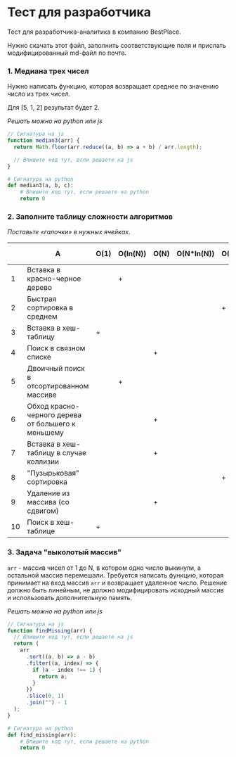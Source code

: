 # Тест для разработчика

Тест для разработчика-аналитика в компанию BestPlace.

Нужно скачать этот файл, заполнить соответствующие поля и прислать модифицированный md-файл по почте.

### 1. Медиана трех чисел

Нужно написать функцию, которая возвращает среднее по значению число из трех чисел.

Для [5, 1, 2] результат будет 2.

_Решать можно на python или js_

```javascript
// Сигнатура на js
function median3(arr) {
  return Math.floor(arr.reduce((a, b) => a + b) / arr.length);

  // Впишите код тут, если решаете на js
}
```

```python
# Сигнатура на python
def median3(a, b, c):
    # Впишите код тут, если решаете на python
    return 0
```

### 2. Заполните таблицу сложности алгоритмов

_Поставьте «галочки» в нужных ячейках_.

|     | A                                                  | O(1) | O(ln(N)) | O(N) | O(N\*ln(N)) | O(N^2) | Другой вариант |
| --- | -------------------------------------------------- | ---- | -------- | ---- | ----------- | ------ | -------------- |
| 1   | Вставка в красно-черное дерево                     |      | +        |      |             |        |                |
| 2   | Быстрая сортировка в среднем                       |      |          |      |             | +      |                |
| 3   | Вставка в хеш-таблицу                              | +    |          |      |             |        |                |
| 4   | Поиск в связном списке                             |      |          | +    |             |        |                |
| 5   | Двоичный поиск в отсортированном массиве           |      | +        |      |             |        |                |
| 6   | Обход красно-черного дерева от большего к меньшему |      |          | +    |             |        |                |
| 7   | Вставка в хеш-таблицу в случае коллизии            |      |          | +    |             |        |                |
| 8   | "Пузырьковая" сортировка                           |      |          |      |             | +      |                |
| 9   | Удаление из массива (со сдвигом)                   |      |          | +    |             |        |                |
| 10  | Поиск в хеш-таблице                                | +    |          |      |             |        |                |

### 3. Задача "выколотый массив"

`arr` - массив чисел от 1 до N, в котором одно число выкинули, а остальной массив перемешали. Требуется написать функцию, которая принимает на вход массив `arr` и возвращает удаленное число. Решение должно быть линейным, не должно модифицировать исходный массив и использовать дополнительную память.

_Решать можно на python или js_

```javascript
// Сигнатура на js
function findMissing(arr) {
  // Впишите код тут, если решаете на js
  return (
    arr
      .sort((a, b) => a - b)
      .filter((a, index) => {
        if (a - index !== 1) {
          return a;
        }
      })
      .slice(0, 1)
      .join("") - 1
  );
}
```

```python
# Сигнатура на python
def find_missing(arr):
    # Впишите код тут, если решаете на python
    return 0
```
